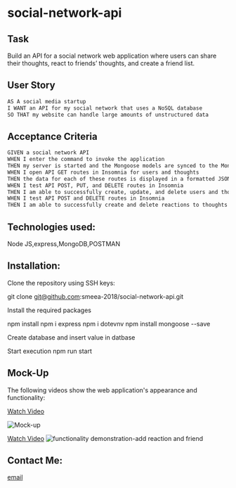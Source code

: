 # social-network-api

## Task

Build an API for a social network web application where users can share their thoughts, react to friends’ thoughts, and create a friend list.

## User Story

```md
AS A social media startup
I WANT an API for my social network that uses a NoSQL database
SO THAT my website can handle large amounts of unstructured data
```

## Acceptance Criteria

```md
GIVEN a social network API
WHEN I enter the command to invoke the application
THEN my server is started and the Mongoose models are synced to the MongoDB database
WHEN I open API GET routes in Insomnia for users and thoughts
THEN the data for each of these routes is displayed in a formatted JSON
WHEN I test API POST, PUT, and DELETE routes in Insomnia
THEN I am able to successfully create, update, and delete users and thoughts in my database
WHEN I test API POST and DELETE routes in Insomnia
THEN I am able to successfully create and delete reactions to thoughts and add and remove friends to a user’s friend list
```

## Technologies used:

Node JS,express,MongoDB,POSTMAN

## Installation:

Clone the repository using SSH keys:

git clone git@github.com:smeea-2018/social-network-api.git

Install the required packages

npm install
npm i express
npm i dotevnv
npm install mongoose --save

Create database and insert value in datbase

Start execution
npm run start

## Mock-Up

The following videos show the web application's appearance and functionality:

<a href = "https://drive.google.com/file/d/1clH9PGtp4bR5-s2oAIxnNApqLfeNtnvo/view">Watch Video </a>

![Mock-up](./addReactionsandFriends.gif)

<a href= "https://drive.google.com/file/d/1tsLjHgzhr_8JxaTezE9v6aWbwuv6sFnY/view">Watch Video</a>
![functionality demonstration-add reaction and friend](./socialNetworkApi.gif)

## Contact Me:

<a href = "mailto: smeeaa131@gmail.com"> email </a>
